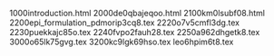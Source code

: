 1000introduction.html
2000de0qbajeqoo.html
2100km0lsubf08.html
2200epi_formulation_pdmorip3cq8.tex
2220o7v5cmfl3dg.tex
2230puekkajc85o.tex
2240fvpo2fauh28.tex
2250a962dhgetk8.tex
3000o65lk75gvg.tex
3200kc9lgk69hso.tex
leo6hpim6t8.tex
